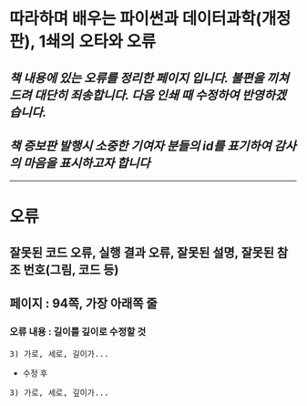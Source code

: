 # 따라하며 배우는 파이썬과 데이터과학(개정판), 1쇄의 오타와 오류
## *책 내용에 있는 오류를 정리한 페이지 입니다. 불편을 끼쳐드려 대단히 죄송합니다. 다음 인쇄 때 수정하여 반영하겠습니다.*
## *책 증보판 발행시 소중한 기여자 분들의 id를 표기하여 감사의 마음을 표시하고자 합니다*
---

# 오류
## 잘못된 코드 오류, 실행 결과 오류, 잘못된 설명, 잘못된 참조 번호(그림, 코드 등) 

## 페이지 : 94쪽, 가장 아래쪽 줄
### 오류 내용 : 길이를 깊이로 수정할 것
<pre>
3) 가로, 세로, 길이가...
</pre>
* 수정 후
<pre>
3) 가로, 세로, 깊이가...
</pre>
